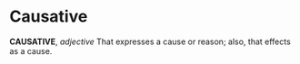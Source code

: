 # Causative

**CAUSATIVE**, _adjective_ That expresses a cause or reason; also, that effects as a cause.